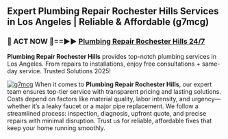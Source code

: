 ## Expert Plumbing Repair Rochester Hills Services in Los Angeles | Reliable & Affordable (g7mcg)  

<h3>🚿 ACT NOW 🌟==►► <a href="https://tinyurl.com/2ne6vx2x" rel="nofollow">Plumbing Repair Rochester Hills 24/7</a></h3>

**Plumbing Repair Rochester Hills** provides top-notch plumbing services in Los Angeles. From repairs to installations, enjoy free consultations + same-day service. Trusted Solutions 2025!

[![g7mcg](https://i.imgur.com/4PFF4AK.jpeg)](https://tinyurl.com/2ne6vx2x)
When it comes to **Plumbing Repair Rochester Hills**, our expert team ensures top-tier service with transparent pricing and lasting solutions. Costs depend on factors like material quality, labor intensity, and urgency—whether it’s a leaky faucet or a major pipe replacement. We follow a streamlined process: inspection, diagnosis, upfront quote, and precise repairs with minimal disruption. Trust us for reliable, affordable fixes that keep your home running smoothly.
